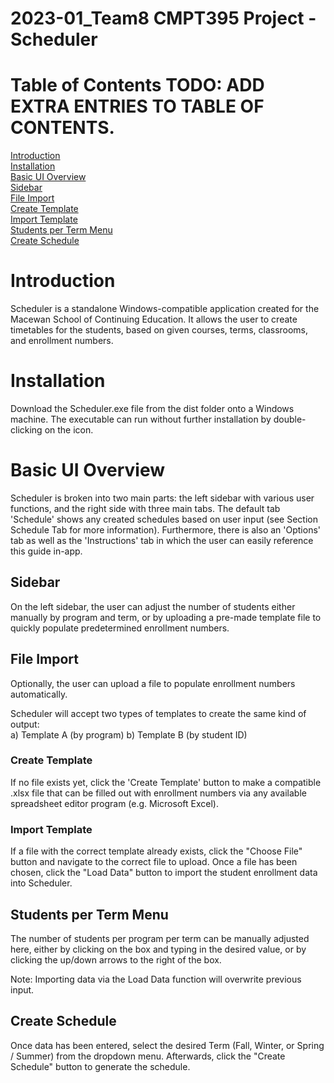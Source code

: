 # 2023-01_Team8 CMPT395 Project - Scheduler

# Table of Contents TODO: ADD EXTRA ENTRIES TO TABLE OF CONTENTS.

[Introduction](https://github.com/MacEwanCMPT395/2023-01_Team8/blob/main/README.md#introduction)  
[Installation](https://github.com/Nylia-in-C/2023-01_Team8/blob/main/README.md#installation)  
[Basic UI Overview](https://github.com/Nylia-in-C/2023-01_Team8/blob/main/README.md#basic-ui-overview)  
    [Sidebar](https://github.com/Nylia-in-C/2023-01_Team8/blob/main/README.md#sidebar)  
    [File Import](https://github.com/Nylia-in-C/2023-01_Team8/blob/main/README.md#file-import)    
        [Create Template](https://github.com/Nylia-in-C/2023-01_Team8/blob/main/README.md#create-template)  
        [Import Template](https://github.com/Nylia-in-C/2023-01_Team8/blob/main/README.md#import-template)   
    [Students per Term Menu](https://github.com/Nylia-in-C/2023-01_Team8/blob/main/README.md#students-per-term-menu)  
    [Create Schedule](https://github.com/Nylia-in-C/2023-01_Team8/blob/main/README.md#create-schedule)

# Introduction
Scheduler is a standalone Windows-compatible application created for the Macewan School of Continuing Education. It allows the user to create timetables for the students, based on given courses, terms, classrooms, and enrollment numbers.  

# Installation
Download the Scheduler.exe file from the dist folder onto a Windows machine. The executable can run without further installation by double-clicking on the icon.  

# Basic UI Overview
Scheduler is broken into two main parts: the left sidebar with various user functions, and the right side with three main tabs. The default tab 'Schedule' shows any created schedules based on user input (see Section Schedule Tab for more information). Furthermore, there is also an 'Options' tab as well as the 'Instructions' tab in which the user can easily reference this guide in-app. 

## Sidebar
On the left sidebar, the user can adjust the number of students either manually by program and term, or by uploading a pre-made template file to quickly populate predetermined enrollment numbers.

## File Import
Optionally, the user can upload a file to populate enrollment numbers automatically. 

Scheduler will accept two types of templates to create the same kind of output:  
a) Template A (by program) <INSERT NAME INSERT NAME INSERT NAME>
b) Template B (by student ID) <INSERT NAME INSERT NAME INSERT NAME>

### Create Template
If no file exists yet, click the 'Create Template' button to make a compatible .xlsx file that can be filled out with enrollment numbers via any available spreadsheet editor program (e.g. Microsoft Excel). 

### Import Template
If a file with the correct template already exists, click the "Choose File" button and navigate to the correct file to upload. Once a file has been chosen, click the "Load Data" button to import the student enrollment data into Scheduler. 

## Students per Term Menu
The number of students per program per term can be manually adjusted here, either by clicking on the box and typing in the desired value, or by clicking the up/down arrows to the right of the box.  

Note: Importing data via the Load Data function will overwrite previous input.   

## Create Schedule
Once data has been entered, select the desired Term (Fall, Winter, or Spring / Summer) from the dropdown menu. Afterwards, click the "Create Schedule" button to generate the schedule. 

